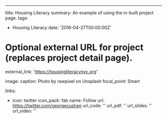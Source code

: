 ---
title: Housing Literacy
summary: An example of using the in-built project page.
tags:
  - Housing Literacy
date: '2016-04-27T00:00:00Z'

# Optional external URL for project (replaces project detail page).
external_link: 'https://housingliteracynyc.org'

image:
  caption: Photo by rawpixel on Unsplash
  focal_point: Smart

links:
  - icon: twitter
    icon_pack: fab
    name: Follow
    url: https://twitter.com/georgecushen
url_code: ''
url_pdf: ''
url_slides: ''
url_video: ''


